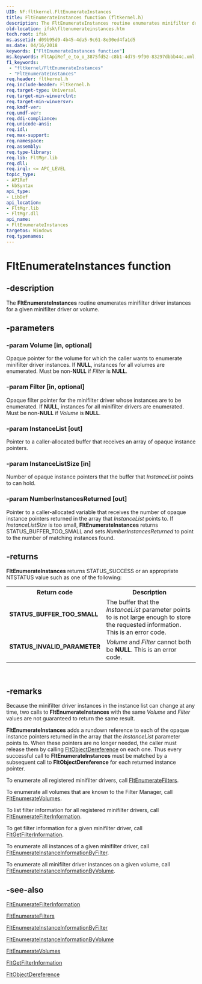 ```yaml
---
UID: NF:fltkernel.FltEnumerateInstances
title: FltEnumerateInstances function (fltkernel.h)
description: The FltEnumerateInstances routine enumerates minifilter driver instances for a given minifilter driver or volume.
old-location: ifsk\fltenumerateinstances.htm
tech.root: ifsk
ms.assetid: d09b95d9-4b45-4da5-9c61-8e30ed4fa1d5
ms.date: 04/16/2018
keywords: ["FltEnumerateInstances function"]
ms.keywords: FltApiRef_e_to_o_3875fd52-c8b1-4d79-9f90-83297dbbb44c.xml, FltEnumerateInstances, FltEnumerateInstances routine [Installable File System Drivers], fltkernel/FltEnumerateInstances, ifsk.fltenumerateinstances
f1_keywords:
 - "fltkernel/FltEnumerateInstances"
 - "FltEnumerateInstances"
req.header: fltkernel.h
req.include-header: Fltkernel.h
req.target-type: Universal
req.target-min-winverclnt: 
req.target-min-winversvr: 
req.kmdf-ver: 
req.umdf-ver: 
req.ddi-compliance: 
req.unicode-ansi: 
req.idl: 
req.max-support: 
req.namespace: 
req.assembly: 
req.type-library: 
req.lib: FltMgr.lib
req.dll: 
req.irql: <= APC_LEVEL
topic_type:
- APIRef
- kbSyntax
api_type:
- LibDef
api_location:
- FltMgr.lib
- FltMgr.dll
api_name:
- FltEnumerateInstances
targetos: Windows
req.typenames: 
---
```


# FltEnumerateInstances function


## -description


The <b>FltEnumerateInstances</b> routine enumerates minifilter driver instances for a given minifilter driver or volume. 


## -parameters




### -param Volume [in, optional]

Opaque pointer for the volume for which the caller wants to enumerate minifilter driver instances. If <b>NULL</b>, instances for all volumes are enumerated. Must be non-<b>NULL</b> if <i>Filter</i> is <b>NULL</b>. 


### -param Filter [in, optional]

Opaque filter pointer for the minifilter driver whose instances are to be enumerated. If <b>NULL</b>, instances for all minifilter drivers are enumerated. Must be non-<b>NULL</b> if <i>Volume</i> is <b>NULL</b>. 


### -param InstanceList [out]

Pointer to a caller-allocated buffer that receives an array of opaque instance pointers. 


### -param InstanceListSize [in]

Number of opaque instance pointers that the buffer that <i>InstanceList</i> points to can hold. 


### -param NumberInstancesReturned [out]

Pointer to a caller-allocated variable that receives the number of opaque instance pointers returned in the array that <i>InstanceList </i>points to. If <i>InstanceListSize</i> is too small, <b>FltEnumerateInstances</b> returns STATUS_BUFFER_TOO_SMALL and sets <i>NumberInstancesReturned</i> to point to the number of matching instances found. 


## -returns



<b>FltEnumerateInstances</b> returns STATUS_SUCCESS or an appropriate NTSTATUS value such as one of the following: 

<table>
<tr>
<th>Return code</th>
<th>Description</th>
</tr>
<tr>
<td width="40%">
<dl>
<dt><b>STATUS_BUFFER_TOO_SMALL</b></dt>
</dl>
</td>
<td width="60%">
The buffer that the <i>InstanceList</i> parameter points to is not large enough to store the requested information. This is an error code. 

</td>
</tr>
<tr>
<td width="40%">
<dl>
<dt><b>STATUS_INVALID_PARAMETER</b></dt>
</dl>
</td>
<td width="60%">
<i>Volume</i> and <i>Filter</i> cannot both be <b>NULL</b>. This is an error code. 

</td>
</tr>
</table>
 




## -remarks



Because the minifilter driver instances in the instance list can change at any time, two calls to <b>FltEnumerateInstances</b> with the same <i>Volume</i> and <i>Filter</i> values are not guaranteed to return the same result. 

<b>FltEnumerateInstances</b> adds a rundown reference to each of the opaque instance pointers returned in the array that the <i>InstanceList </i>parameter points to. When these pointers are no longer needed, the caller must release them by calling <a href="https://docs.microsoft.com/windows-hardware/drivers/ddi/fltkernel/nf-fltkernel-fltobjectdereference">FltObjectDereference</a> on each one. Thus every successful call to <b>FltEnumerateInstances</b> must be matched by a subsequent call to <b>FltObjectDereference</b> for each returned instance pointer. 

To enumerate all registered minifilter drivers, call <a href="https://docs.microsoft.com/windows-hardware/drivers/ddi/fltkernel/nf-fltkernel-fltenumeratefilters">FltEnumerateFilters</a>. 

To enumerate all volumes that are known to the Filter Manager, call <a href="https://docs.microsoft.com/windows-hardware/drivers/ddi/fltkernel/nf-fltkernel-fltenumeratevolumes">FltEnumerateVolumes</a>. 

To list filter information for all registered minifilter drivers, call <a href="https://docs.microsoft.com/windows-hardware/drivers/ddi/fltkernel/nf-fltkernel-fltenumeratefilterinformation">FltEnumerateFilterInformation</a>. 

To get filter information for a given minifilter driver, call <a href="https://docs.microsoft.com/windows-hardware/drivers/ddi/fltkernel/nf-fltkernel-fltgetfilterinformation">FltGetFilterInformation</a>. 

To enumerate all instances of a given minifilter driver, call <a href="https://docs.microsoft.com/windows-hardware/drivers/ddi/fltkernel/nf-fltkernel-fltenumerateinstanceinformationbyfilter">FltEnumerateInstanceInformationByFilter</a>. 

To enumerate all minifilter driver instances on a given volume, call <a href="https://docs.microsoft.com/windows-hardware/drivers/ddi/fltkernel/nf-fltkernel-fltenumerateinstanceinformationbyvolume">FltEnumerateInstanceInformationByVolume</a>. 




## -see-also




<a href="https://docs.microsoft.com/windows-hardware/drivers/ddi/fltkernel/nf-fltkernel-fltenumeratefilterinformation">FltEnumerateFilterInformation</a>



<a href="https://docs.microsoft.com/windows-hardware/drivers/ddi/fltkernel/nf-fltkernel-fltenumeratefilters">FltEnumerateFilters</a>



<a href="https://docs.microsoft.com/windows-hardware/drivers/ddi/fltkernel/nf-fltkernel-fltenumerateinstanceinformationbyfilter">FltEnumerateInstanceInformationByFilter</a>



<a href="https://docs.microsoft.com/windows-hardware/drivers/ddi/fltkernel/nf-fltkernel-fltenumerateinstanceinformationbyvolume">FltEnumerateInstanceInformationByVolume</a>



<a href="https://docs.microsoft.com/windows-hardware/drivers/ddi/fltkernel/nf-fltkernel-fltenumeratevolumes">FltEnumerateVolumes</a>



<a href="https://docs.microsoft.com/windows-hardware/drivers/ddi/fltkernel/nf-fltkernel-fltgetfilterinformation">FltGetFilterInformation</a>



<a href="https://docs.microsoft.com/windows-hardware/drivers/ddi/fltkernel/nf-fltkernel-fltobjectdereference">FltObjectDereference</a>
 

 


